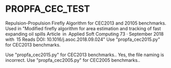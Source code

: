 # PROPFA_CEC_TEST
Repulsion-Propulsion Firefly Algorithm for CEC2013 and 20105 benchmarks. Used in "Modified firefly algorithm for area estimation and tracking of fast expanding oil spills Article in Applied Soft Computing 73 · September 2018 with 15 Reads DOI: 10.1016/j.asoc.2018.09.024" Use "propfa_cec2015.py" for CEC2013 benchmarks.

Use "propfa_cec2015.py" for CEC2013 benchmarks.. Yes, the file naming is incorrect.
Use "propfa_cec2005.py" for CEC2005 benchmarks..

